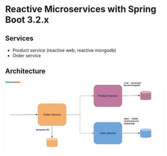 # Reactive Microservices with Spring Boot 3.2.x

## Services

- Product service (reactive web, reactive mongodb)
- Order service


## Architecture

![architecture](./screenshots/high_level_architecture.png)
